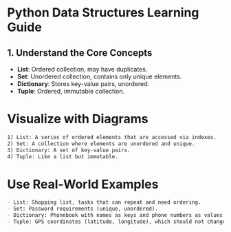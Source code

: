 # Python Data Structures Learning Guide

## 1. Understand the Core Concepts

- **List**: Ordered collection, may have duplicates.
- **Set**: Unordered collection, contains only unique elements.
- **Dictionary**: Stores key-value pairs, unordered.
- **Tuple**: Ordered, immutable collection.


# Visualize with Diagrams
```md
1) List: A series of ordered elements that are accessed via indexes.
2) Set: A collection where elements are unordered and unique.
3) Dictionary: A set of key-value pairs.
4) Tuple: Like a list but immutable.
```
# Use Real-World Examples
```md
- List: Shopping list, tasks that can repeat and need ordering.
- Set: Password requirements (unique, unordered).
- Dictionary: Phonebook with names as keys and phone numbers as values.
- Tuple: GPS coordinates (latitude, longitude), which should not change. 
```